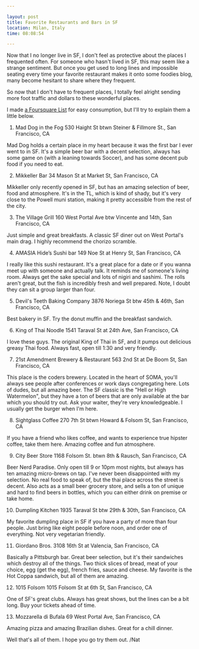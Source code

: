 ```yaml
---

layout: post
title: Favorite Restaurants and Bars in SF
location: Milan, Italy
time: 08:08:54

---
```


Now that I no longer live in SF, I don't feel as protective about the places I frequented often. For someone who hasn't lived in SF, this may seem like a strange sentiment. But once you get used to long lines and impossible seating every time your favorite restaurant makes it onto some foodies blog, many become hesitant to share where they frequent.

So now that I don't have to frequent places, I totally feel alright sending more foot traffic and dollars to these wonderful places.

I made [a Foursquare List](https://foursquare.com/icco/list/favorite-food--bars-in-sf) for easy consumption, but I'll try to explain them a little below.

1. Mad Dog in the Fog
530 Haight St btwn Steiner & Fillmore St., San Francisco, CA

Mad Dog holds a certain place in my heart because it was the first bar I ever went to in SF. It's a simple beer bar with a decent selection, always has some game on (with a leaning towards Soccer), and has some decent pub food if you need to eat.

2. Mikkeller Bar
34 Mason St at Market St, San Francisco, CA

Mikkeller only recently opened in SF, but has an amazing selection of beer, food and atmosphere. It's in the TL, which is kind of shady, but it's very close to the Powell muni station, making it pretty accessible from the rest of the city.

3. The Village Grill
160 West Portal Ave btw Vincente and 14th, San Francisco, CA

Just simple and great breakfasts. A classic SF diner out on West Portal's main drag. I highly recommend the chorizo scramble.

4. AMASIA Hide’s Sushi bar
149 Noe St at Henry St, San Francisco, CA

I really like this sushi restaurant. It's a great place for a date or if you wanna meet up with someone and actually talk. It reminds me of someone's living room. Always get the sake special and lots of nigiri and sashimi. The rolls aren't great, but the fish is incredibly fresh and well prepared. Note, I doubt they can sit a group larger than four.

5. Devil's Teeth Baking Company
3876 Noriega St btw 45th & 46th, San Francisco, CA

Best bakery in SF. Try the donut muffin and the breakfast sandwich.

6. King of Thai Noodle
1541 Taraval St at 24th Ave, San Francisco, CA

I love these guys. The original King of Thai in SF, and it pumps out delicious greasy Thai food. Always fast, open till 1:30 and very friendly.

7. 21st Amendment Brewery & Restaurant
563 2nd St at De Boom St, San Francisco, CA

This place is the coders brewery. Located in the heart of SOMA, you'll always see people after conferences or work days congregating here. Lots of dudes, but all amazing beer. The SF classic is the "Hell or High Watermelon", but they have a ton of beers that are only available at the bar which you should try out. Ask your waiter, they're very knowledgeable. I usually get the burger when I'm here.

8. Sightglass Coffee
270 7th St btwn Howard & Folsom St, San Francisco, CA

If you have a friend who likes coffee, and wants to experience true hipster coffee, take them here. Amazing coffee and fun atmosphere.

9. City Beer Store
1168 Folsom St. btwn 8th & Rausch, San Francisco, CA

Beer Nerd Paradise. Only open till 9 or 10pm most nights, but always has ten amazing micro-brews on tap. I've never been disappointed with my selection. No real food to speak of, but the thai place across the street is decent. Also acts as a small beer grocery store, and sells a ton of unique and hard to find beers in bottles, which you can either drink on premise or take home.

10. Dumpling Kitchen
1935 Taraval St btw 29th & 30th, San Francisco, CA

My favorite dumpling place in SF if you have a party of more than four people. Just bring like eight people before noon, and order one of everything. Not very vegetarian friendly.

11. Giordano Bros.
3108 16th St at Valencia, San Francisco, CA

Basically a Pittsburgh bar. Great beer selection, but it's their sandwiches which destroy all of the things. Two thick slices of bread, meat of your choice, egg (get the egg), french fries, sauce and cheese. My favorite is the Hot Coppa sandwich, but all of them are amazing.

12. 1015 Folsom
1015 Folsom St at 6th St, San Francisco, CA

One of SF's great clubs. Always has great shows, but the lines can be a bit long. Buy your tickets ahead of time.

13. Mozzarella di Bufala
69 West Portal Ave, San Francisco, CA

Amazing pizza and amazing Brazilian dishes. Great for a chill dinner.

Well that's all of them. I hope you go try them out.
/Nat
